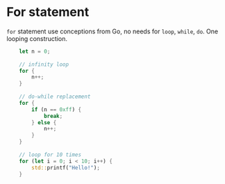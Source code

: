 # For statement

`for` statement use conceptions from Go, no needs for `loop`, `while`, `do`. One looping construction.

```rust
    let n = 0;
    
    // infinity loop
    for {
        n++;
    }
    
    // do-while replacement
    for {
        if (n == 0xff) {
            break;
        } else {
            n++;
        }
    }
    
    // loop for 10 times
    for (let i = 0; i < 10; i++) {
        std::printf("Hello!");
    }
```
